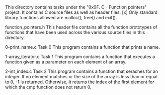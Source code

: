 This directory contains tasks under the "0x0F. C - Function pointers" project.
It contains C source files as well as header files.
[x] Only standard library functions allowed are malloc(), free() and exit().


function_pointers.h
This header file contains all the function prototypes of functions that have been used across the various source files in this directory.

0-print_name.c
Task 0
This program contains a function that prints a name.

1-array_iterator.c
Task 1
This program contains a function that executes a function given as a parameter on each element of an array.

2-int_index.c
Task 2
This program contains a function that seraches for an integer.
If no element matches or the size of the array is less than or equal to 0, -1 is returned.
Otherwise, it returns the index of the first element for which the cmp function does not return 0.
